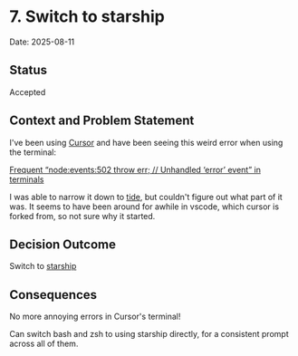 # 7. Switch to starship

Date: 2025-08-11

## Status

Accepted

## Context and Problem Statement

I've been using [Cursor](https://cursor.com/) and have been seeing this weird error when using the terminal:

[Frequent “node:events:502 throw err; // Unhandled ‘error’ event” in terminals](https://forum.cursor.com/t/frequent-node502-throw-err-unhandled-error-event-in-terminals/123536/3)

I was able to narrow it down to [tide](https://github.com/IlanCosman/tide), but couldn't figure out what part of it was. It seems to have been around for awhile in vscode, which cursor is forked from, so not sure why it started.

## Decision Outcome

Switch to [starship](https://starship.rs/)

## Consequences

No more annoying errors in Cursor's terminal!

Can switch bash and zsh to using starship directly, for a consistent prompt across all of them.
